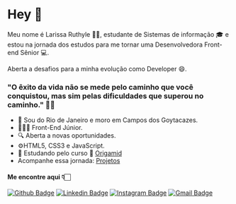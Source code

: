 # Hey 👋

Meu nome é Larissa Ruthyle 🙋🏻, estudante de Sistemas de informação 🎓 e estou na jornada dos estudos para me tornar uma Desenvolvedora Front-end Sênior 💻.

Aberta a desafios para a minha evolução como Developer 😄.

### "O êxito da vida não se mede pelo caminho que você conquistou, mas sim pelas dificuldades que superou no caminho." ✍🏻

- 📌 Sou do Rio de Janeiro e moro em Campos dos Goytacazes.
- 👩🏻‍💻 Front-End Júnior.
- 🔍 Aberta a novas oportunidades.
- ⚙️HTML5, CSS3 e JavaScript.
- 📰 Estudando pelo curso 🐺 [Origamid](https://www.origamid.com)
- Acompanhe essa jornada: [Projetos](https://github.com/larissadantier?tab=repositories)

#### Me encontre aqui 👇🏻
[![Github Badge](https://img.shields.io/badge/-Github-000?style=flat-square&logo=Github&logoColor=white&link=https://github.com/larissadantier)](https://github.com/larissadantier) [![Linkedin Badge](https://img.shields.io/badge/-LinkedIn-blue?style=flat-square&logo=Linkedin&logoColor=white&link=https://www.linkedin.com/in/larissa-dantier-858b1884/)](https://www.linkedin.com/in/larissa-dantier-858b1884/) [![Instagram Badge](https://img.shields.io/badge/-Instagram-violet?style=flat-square&logo=Instagram&logoColor=white&link=https://www.instagram.com/larissa.dantier/?hl=pt)](https://www.instagram.com/larissa.dantier/?hl=pt) [![Gmail Badge](https://img.shields.io/badge/-Gmail-c14438?style=flat-square&logo=Gmail&logoColor=white&link=mailto:larissa_dantier@hotmail.com)](mailto:larissa_dantier@hotmail.com)
